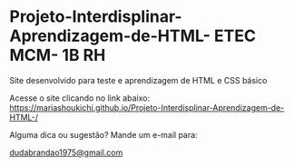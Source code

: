 # Projeto-Interdisplinar-Aprendizagem-de-HTML- ETEC MCM- 1B RH
Site desenvolvido para teste e aprendizagem de HTML e CSS básico

Acesse o site clicando no link abaixo:
https://mariashoukichi.github.io/Projeto-Interdisplinar-Aprendizagem-de-HTML-/

Alguma dica ou sugestão? Mande um e-mail para: 

dudabrandao1975@gmail.com 
